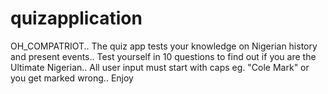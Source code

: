 # quizapplication
  OH_COMPATRIOT..
    The quiz app tests your knowledge on Nigerian history and present events..
    Test yourself in 10 questions to find out if you are the Ultimate Nigerian..
    All user input must start with caps eg. "Cole Mark" or you get marked wrong..
    Enjoy
